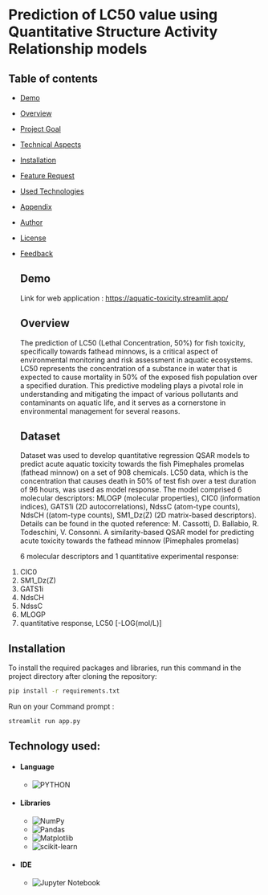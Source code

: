 #  Prediction of LC50 value using Quantitative    Structure Activity Relationship models

## Table of contents
* [Demo](#demo)
* [Overview](#overview)
* [Project Goal](#project-goal)
* [Technical Aspects](#technical-aspects)
* [Installation](#installation)
* [Feature Request](#feature-request)
* [Used Technologies](#used-technologies)
* [Appendix](#appendix)
* [Author](#author)
* [License](#license)
* [Feedback](#feedback)

  ## Demo
  Link for web application : https://aquatic-toxicity.streamlit.app/

  ## Overview
  The prediction of LC50 (Lethal Concentration, 50%) for fish toxicity, specifically towards
   fathead minnows, is a critical aspect of environmental monitoring and risk assessment in
  aquatic ecosystems. LC50 represents the concentration of a substance in water that is expected
  to cause mortality in 50% of the exposed fish population over a specified duration.
  This predictive modeling plays a pivotal role in understanding and mitigating the impact of
  various pollutants and contaminants on aquatic life, and it serves as a cornerstone in
  environmental management for several reasons.

  ## Dataset
  Dataset was used to develop quantitative regression QSAR models to predict acute aquatic toxicity 
  towards the fish Pimephales promelas (fathead minnow) on a set of 908 chemicals. LC50 data, which is the
  concentration that causes death in 50% of test fish over a test duration of 96 hours, was used as model response. 
  The model comprised 6 molecular descriptors: MLOGP (molecular properties), CIC0 (information indices), GATS1i (2D autocorrelations),
  NdssC (atom-type counts), NdsCH ((atom-type counts), SM1_Dz(Z) (2D matrix-based descriptors). Details can be found in the quoted reference: 
  M. Cassotti, D. Ballabio, R. Todeschini, V. Consonni. A similarity-based QSAR model for predicting acute toxicity towards the fathead minnow (Pimephales promelas)

  6 molecular descriptors and 1 quantitative experimental response:
1) CIC0
2) SM1_Dz(Z)
3) GATS1i
4) NdsCH
5) NdssC
6) MLOGP
7) quantitative response, LC50 [-LOG(mol/L)]

## Installation
To install the required packages and libraries, run this command in the project directory after cloning the repository:
```bash
pip install -r requirements.txt
```
Run on your Command prompt :

```bash
streamlit run app.py
```

## Technology used:
- #### Language
    - ![PYTHON](https://img.shields.io/badge/Python-FFD43B?style=for-the-badge&logo=python&logoColor=darkgreen)

- #### Libraries
  - ![NumPy](https://img.shields.io/badge/numpy-%23013243.svg?style=for-the-badge&logo=numpy&logoColor=white)
  - ![Pandas](https://img.shields.io/badge/pandas-%23150458.svg?style=for-the-badge&logo=pandas&logoColor=white)
  - ![Matplotlib](https://img.shields.io/badge/Matplotlib-%23ffffff.svg?style=for-the-badge&logo=Matplotlib&logoColor=black)
  - ![scikit-learn](https://img.shields.io/badge/scikit--learn-%23F7931E.svg?style=for-the-badge&logo=scikit-learn&logoColor=white)
 

- #### IDE
  - ![Jupyter Notebook](https://img.shields.io/badge/Jupyter-F37626.svg?&style=for-the-badge&logo=Jupyter&logoColor=white)


